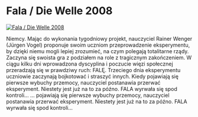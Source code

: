 Fala / Die Welle 2008 
=============
[![Fala / Die Welle 2008 ](http://vidos.pl/images/player.gif)](http://vidos.pl/fala-die-welle-2008)

 Niemcy. Mając do wykonania tygodniowy projekt, nauczyciel Rainer Wenger (Jürgen Vogel) proponuje swoim uczniom przeprowadzenie eksperymentu, by dzięki niemu mogli lepiej zrozumieć, na czym polegają totalitarne rządy. Zaczyna się swoista gra z podziałem na role z tragicznym zakończeniem. W ciągu kilku dni wprowadzona dyscyplina i poczucie więzi społecznej przeradzają się w prawdziwy ruch: FALĘ. Trzeciego dnia eksperymentu uczniowie zaczynają bojkotować i straszyć innych. Kiedy pojawiają się pierwsze wybuchy przemocy, nauczyciel postanawia przerwać eksperyment. Niestety jest już na to za późno. FALA wyrwała się spod kontroli...  ... pojawiają się pierwsze wybuchy przemocy, nauczyciel postanawia przerwać eksperyment. Niestety jest już na to za późno. FALA wyrwała się spod kontroli...
